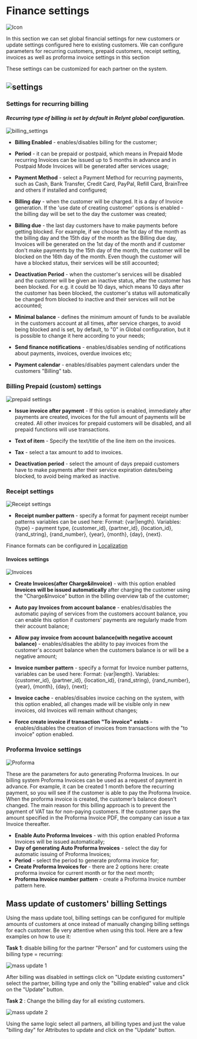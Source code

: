 Finance settings
=============

![Icon](icon.png)


In this section we can set global financial settings for new customers or update settings configured here to existing customers. We can configure parameters for recurring customers, prepaid customers, receipt setting, invoices as well as proforma invoice settings in this section

These settings can be customized for each partner on the system.

![settings](partner.png)
----
### Settings for recurring billing

#### *Recurring type of billing is set by default in Relynt global configuration.*<br>

![billing_settings](billing_settings.png)

* **Billing Enabled** -  enables/disables billing for the customer;

* **Period** -  it can be prepaid or postpaid, which means in Prepaid Mode recurring Invoices can be issued up to 5 months in advance and in Postpaid Mode Invoices will be generated after services usage;

* **Payment Method** - select a Payment Method for recurring payments, such as Cash, Bank Transfer, Credit Card, PayPal, Refill Card, BrainTree and others if installed and configured;

* **Billing day** - when the customer will be charged. It is a day of Invoice generation.
If the 'use date of creating customer' options is enabled - the billing day will be set to the day the customer was created;

* **Billing due** - the last day customers have to make payments before getting blocked. For example, if we choose the 1st day of the month as the billing day and the 15th day of the month as the Billing due day, Invoices will be generated on the 1st day of the month and if customer don't make payments by the 15th day of the month, the customer will be blocked on the 16th day of the month. Even though the customer will have a blocked status, their services will be still accounted;

* **Deactivation Period** - when the customer's services will be disabled and the customer will be given an inactive status, after the customer has been blocked. For e.g. it could be 10 days, which means 10 days after the customer has been blocked, the customer's status will automatically be changed from blocked to inactive and their services will not be accounted;

* **Minimal balance** - defines the minimum amount of funds to be available in the customers account at all times, after service charges, to avoid being blocked and is set, by default, to "0" in Global configuration, but it is possible to change it here according to your needs;

* **Send finance notifications** - enables/disables sending of notifications about payments, invoices, overdue invoices etc;

* **Payment calendar** - enables/disables payment calendars under the customers "Billing" tab.

### Billing Prepaid (custom) settings

![prepaid settings](prepay.png)

* **Issue invoice after payment** - If this option is enabled, immediately after payments are created, invoices for the full amount of payments will be created. All other invoices for prepaid customers will be disabled, and all prepaid functions will use transactions.

* **Text of item** - Specify the text/title of the line item on the invoices.

* **Tax** - select a tax amount to add to invoices.

* **Deactivation period** - select the amount of days prepaid customers have to make payments after their service expiration dates/being blocked, to avoid being marked as inactive.

### Receipt settings

![Receipt settings](receipt.png)

* **Receipt number pattern** - specify a format for payment receipt number patterns variables can be used here: Format: {var|length}. Variables: {type} - payment type, {customer_id}, {partner_id}, {location_id}, {rand_string}, {rand_number}, {year}, {month}, {day}, {next}.

Finance formats can be configured in [Localization](configuration/main_configuration/localization/localization.md)

#### Invoices settings

![Invoices](invoice_settings.png)

* **Create Invoices(after Charge&iInvoice)** - with this option enabled **Invoices will be issued automatically** after charging the customer using the "Charge&Invoice" button in the billing overview tab of the customer;

* **Auto pay Invoices from account balance** - enables/disables the automatic paying of services from the customers account balance, you can enable this option if customers' payments are regularly made from their account balance;

* **Allow pay invoice from account balance(with negative account balance)** - enables/disables the ability to pay invoices from the customer's account balance when the customers balance is or will be a negative amount;

* **Invoice number pattern** - specify a format for Invoice number patterns, variables can be used here: Format: {var|length}. Variables: {customer_id}, {partner_id}, {location_id}, {rand_string}, {rand_number}, {year}, {month}, {day}, {next};

* **Invoice cache** - enables/disables invoice caching on the system, with this option enabled, all changes made will be visible only in new invoices, old Invoices will remain without changes;

* **Force create invoice if transaction "To invoice" exists** - enables/disables the creation of invoices from transactions with the "to invoice" option enabled.


### Proforma Invoice settings

![Proforma](proforma_settings.png)

These are the parameters for auto generating Proforma Invoices. In our billing system Proforma Invoices can be used as a request of payment in advance. For example, it can be created 1 month before the recurring payment, so you will see if the customer is able to pay the Proforma Invoice. When the proforma invoice is created, the customer’s balance doesn't changed. The main reason for this billing approach is to prevent the payment of VAT tax for non-paying customers. If the customer pays the amount specified in the Proforma Invoice PDF, the company can issue a tax Invoice thereafter.

* **Enable Auto Proforma Invoices** - with this option enabled Proforma Invoices will be issued automatically;
* **Day of generating Auto Proforma Invoices** - select the day for automatic issuing of Proforma Invoices;
* **Period** - select the period to generate proforma invoice for;  
* **Create Proforma Invoices for** - there are 2 options here: create proforma invoice for current month or for the next month;
* **Proforma Invoice number pattern** - create a Proforma Invoice number pattern here.




## Mass update of customers' billing Settings

Using the mass update tool, billing settings can be configured for multiple amounts of customers at once instead of manually changing billing settings for each customer. Be very attentive when using this tool. Here are a few examples on how to use it:

**Task 1**: disable billing for the partner "Person" and for customers using the billing type = recurring:

![mass update 1](mass_update.png)

After billing was disabled in settings click on "Update existing customers" select the partner, billing type and only the "billing enabled" value and click on the "Update" button.

**Task 2** : Change the billing day for all existing customers.

![mass update 2](mass_update2.png)

Using the same logic select all partners, all billing types and just the value "billing day" for Attributes to update and click on the "Update" button.
